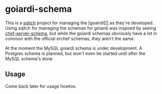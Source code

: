 goiardi-schema
==============

This is a [sqitch][] project for managing the [goairdi][] as they're developed. 
Using sqitch for managing the schemas for goiardi was inspired by seeing 
[chef-server-schema][], but while the goiardi schemas obviously have a lot in 
common with the official erchef schemas, they aren't the same.

At the moment the MySQL goiardi schema is under development. A Postgres schema 
is planned, but won't even be started until after the MySQL schema's done.

## Usage

Come back later for usage howtos.

[goiardi]:https://github.com/ctdk/goiardi
[sqitch]:http://sqitch.org
[chef-server-schema]:https://github.com/opscode/chef-server-schema
